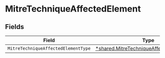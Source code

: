 # MitreTechniqueAffectedElement


## Fields

| Field                                                                                                        | Type                                                                                                         | Required                                                                                                     | Description                                                                                                  |
| ------------------------------------------------------------------------------------------------------------ | ------------------------------------------------------------------------------------------------------------ | ------------------------------------------------------------------------------------------------------------ | ------------------------------------------------------------------------------------------------------------ |
| `MitreTechniqueAffectedElementType`                                                                          | [*shared.MitreTechniqueAffectedElementType](../../../pkg/models/shared/mitretechniqueaffectedelementtype.md) | :heavy_minus_sign:                                                                                           | N/A                                                                                                          |
